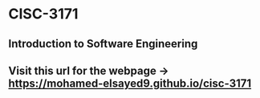 # CISC-3171
## Introduction to Software Engineering

## Visit this url for the webpage -> https://mohamed-elsayed9.github.io/cisc-3171
